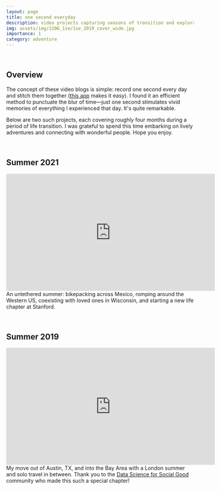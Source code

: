 ```yaml
---
layout: page
title: one second everyday
description: video projects capturing seasons of transition and exploration
img: assets/img/2206_1se/1se_2019_cover_wide.jpg
importance: 1
category: adventure
---
```


&nbsp;
## Overview

The concept of these video blogs is simple: record one second every day and stitch them together ([this app](https://1se.co/) makes it easy). I found it an efficient method to punctuate the blur of time&mdash;just one second stimulates vivid memories of everything I experienced that day. It's quite remarkable.

Below are two such projects, each covering roughly four months during a period of life transition. I was grateful to spend this time embarking on lively adventures and connecting with wonderful people. Hope you enjoy.

&nbsp;
## Summer 2021 
<div class="row justify-content-sm-center">
	<div class="iframe-container">
		<iframe width="560" height="315" src="https://www.youtube.com/embed/kwQg-zc13rM" title="YouTube video player" frameborder="0" allow="accelerometer; autoplay; clipboard-write; encrypted-media; gyroscope; picture-in-picture" allowfullscreen></iframe>
	</div>
</div>

<div class="caption">
    An untethered summer: bikepacking across Mexico, romping around the Western US, coexisting with loved ones in Wisconsin, and starting a new life chapter at Stanford.
</div>


&nbsp;
## Summer 2019 
<div class="row justify-content-sm-center">
	<div class="iframe-container">
		<iframe width="560" height="315" src="https://www.youtube.com/embed/RUKrB8ZKwNQ" title="YouTube video player" frameborder="0" allow="accelerometer; autoplay; clipboard-write; encrypted-media; gyroscope; picture-in-picture" allowfullscreen></iframe>
	</div>
</div>

<div class="caption">
	My move out of Austin, TX, and into the Bay Area with a London summer and solo travel in between. Thank you to the <a href="https://www.datascienceforsocialgood.org/">Data Science for Social Good</a> community who made this such a special chapter!
</div>
